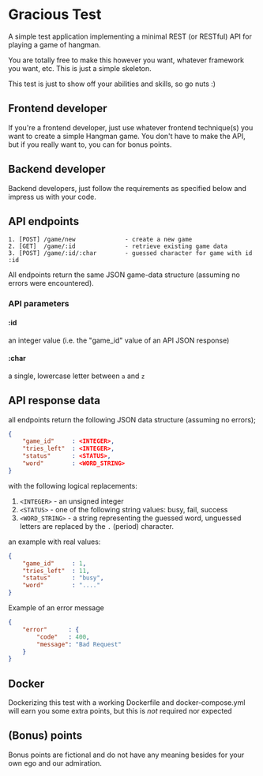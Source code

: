 # Gracious Test

A simple test application implementing a minimal REST (or RESTful) API for playing a game of hangman.

You are totally free to make this however you want, whatever framework you want, etc. This is just a simple skeleton.

This test is just to show off your abilities and skills, so go nuts :)

## Frontend developer
If you're a frontend developer, just use whatever frontend technique(s) you want to create a simple Hangman game.
You don't have to make the API, but if you really want to, you can for bonus points.

## Backend developer
Backend developers, just follow the requirements as specified below and impress us with your code.

## API endpoints

```
1. [POST] /game/new              - create a new game
2. [GET]  /game/:id              - retrieve existing game data
3. [POST] /game/:id/:char        - guessed character for game with id :id
```

All endpoints return the same JSON game-data structure (assuming no errors were encountered).

### API parameters

#### :id

an integer value (i.e. the "game_id" value of an API JSON response)

#### :char

a single, lowercase letter between `a` and `z`


## API response data

all endpoints return the following JSON data structure (assuming no errors);

```json
{
    "game_id"     : <INTEGER>,
    "tries_left"  : <INTEGER>,
    "status"      : <STATUS>,
    "word"        : <WORD_STRING>
}
```

with the following logical replacements:

1. `<INTEGER>`        - an unsigned integer
2. `<STATUS>`         - one of the following string values: busy, fail, success
3. `<WORD_STRING>`    - a string representing the guessed word, unguessed letters are replaced by the `.` (period) character.

an example with real values:

```json
{
    "game_id"     : 1,
    "tries_left"  : 11,
    "status"      : "busy",
    "word"        : "...."
}
```

Example of an error message

```json
{
    "error"      : {
        "code"   : 400,
        "message": "Bad Request"
    }
}
```

## Docker

Dockerizing this test with a working Dockerfile and docker-compose.yml will earn you some extra points, but this is _not_ required nor expected

## (Bonus) points 
Bonus points are fictional and do not have any meaning besides for your own ego and our admiration.